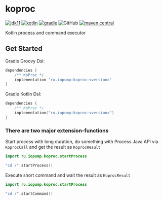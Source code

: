 koproc
=============================

[![jdk11](https://camo.githubusercontent.com/f3886a668d85acf93f6fec0beadcbb40a5446014/68747470733a2f2f696d672e736869656c64732e696f2f62616467652f6a646b2d31312d7265642e737667)](https://www.oracle.com/java/technologies/javase-jdk11-downloads.html)
[![kotlin](https://img.shields.io/badge/kotlin-1.4.0-green)](https://github.com/JetBrains/kotlin)
[![gradle](https://camo.githubusercontent.com/f7b6b0146f2ee4c36d3da9fa18d709301d91f811/68747470733a2f2f696d672e736869656c64732e696f2f62616467652f746f6f6c2d677261646c652d626c75652e737667)](https://gradle.org/)
![GitHub](https://img.shields.io/github/license/kotest/kotest)
[![maven central](https://img.shields.io/maven-central/v/ru.iopump.koproc/koproc)](http://search.maven.org/#search|ga|1|koproc)


Kotlin process and command executor

## Get Started

Gradle Groovy Dsl:
```groovy
dependencies {
    /** KoProc */
    implementation "ru.iopump:koproc:<version>"
}
```

Gradle Kotlin Dsl:
```kotlin
dependencies {
    /** KoProc */
    implementation("ru.iopump:koproc:<version>")
}
```

### There are two major extension-functions
Start process with long duration, do something with Process Java API via `KoprocCall` and get the result as `KoprocResult` 
```kotlin
import ru.iopump.koproc.startProcess

"cd /".startProcess()

```

Execute short command and wait the result as `KoprocResult`
```kotlin
import ru.iopump.koproc.startProcess

"cd /".startCommand()

```